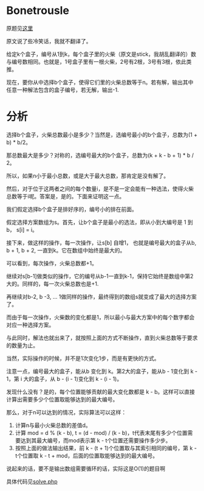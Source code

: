# Bonetrousle
原题见[这里](https://www.hackerrank.com/challenges/bonetrousle/problem)

原文说了些冷笑话，我就不翻译了。

给定k个盒子，编号从1到k，每个盒子里的火柴（原文是stick，我胡乱翻译的）数与编号数相同。也就是，1号盒子里有一根火柴，2号有2根，3号有3根，依此类推。

现在，要你从中选择b个盒子，使得它们里的火柴总数等于n。若有解，输出其中任意一种解法包含的盒子编号，若无解，输出-1.

# 分析

选择b个盒子，火柴总数最小是多少？当然是，选编号最小的b个盒子，总数为(1 + b) * b/2。

那总数最大是多少？对称的，选编号最大的b个盒子，总数为(k + k - b + 1) * b / 2。

所以，如果n小于最小总数，或是大于最大总数，那肯定是没有解了。

然后，对于位于这两者之间的每个数量i，是不是一定会能有一种选法，使得火柴总数等于i呢。答案是，是的。下面来证明这一点。

我们假定选择b个盒子是排好序的，编号小的排在前面。

假定选择方案数组为s。首先，让b个盒子是最小的选法，即从小到大编号是 1 到 b， s[i] = i。

接下来，做这样的操作，每一次操作，让s[b] 自增1， 也就是编号最大的盒子从b, b + 1, b + 2,  一直到k。它在数组中始终是最大的。

可以看到，每次操作，火柴总数都+1。

继续对s[b-1]做类似的操作，它的编号从b-1一直到k-1，保持它始终是数组中第2大的。同样的，每一次火柴总数也是+1.

再继续对b-2, b -3, ... 1做同样的操作，最终得到的数组s就变成了最大的选择方案了。

而由于每一次操作，火柴数的变化都是1，所以最小与最大方案中的每个数字都会对应一种选择方案。

与此同时，解法也就出来了，就按照上面的方式不断操作，直到火柴总数等于要求的数量为止。

当然，实际操作的时候，并不是1次变化1步，而是有更快的方式。

注意一点，编号最大的盒子，能从b 变化到 k。第2大的盒子，能从b - 1变化到 k - 1，第 i 大的盒子，从 b - (i - 1)变化到 k - (i - 1)。

发现什么没有？是的，每个位置能够贡献的最大变化数都是 k - b。这样可以直接计算出需要多少个位置取能够达到的最大编号。

那么，对于n可以达到的情况，实际算法可以这样：
1. 计算n与最小火柴总数的差值d。
2. 计算 mod = d % (k - b), t = (d - mod) / (k - b)，t代表末尾有多少个位置需要达到其最大编号，而mod表示第 k - t个位置还需要操作多少步。
3. 按照上面的做法输出结果，前 k - (t + 1)个位置取与其索引相同的编号，第 k - t个位置取 k - t + mod，后面的位置取能够达到的最大编号。

说起来的话，要不是输出数组需要循环的话，实际这是O(1)的题目啊

具体代码见[solve.php](./solve.php)